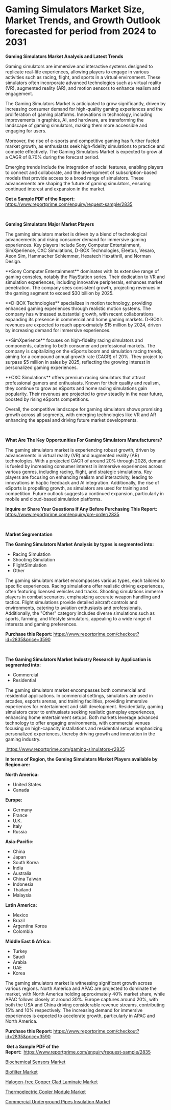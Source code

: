 <p><h1>Gaming Simulators Market Size, Market Trends, and Growth Outlook forecasted for period from 2024 to 2031</h1></p><p><strong>Gaming Simulators Market Analysis and Latest Trends</strong></p>
<p><p>Gaming simulators are immersive and interactive systems designed to replicate real-life experiences, allowing players to engage in various activities such as racing, flight, and sports in a virtual environment. These simulators often incorporate advanced technologies such as virtual reality (VR), augmented reality (AR), and motion sensors to enhance realism and engagement.</p><p>The Gaming Simulators Market is anticipated to grow significantly, driven by increasing consumer demand for high-quality gaming experiences and the proliferation of gaming platforms. Innovations in technology, including improvements in graphics, AI, and hardware, are transforming the landscape of gaming simulators, making them more accessible and engaging for users. </p><p>Moreover, the rise of e-sports and competitive gaming has further fueled market growth, as enthusiasts seek high-fidelity simulations to practice and compete effectively. The Gaming Simulators Market is expected to grow at a CAGR of 8.70% during the forecast period. </p><p>Emerging trends include the integration of social features, enabling players to connect and collaborate, and the development of subscription-based models that provide access to a broad range of simulators. These advancements are shaping the future of gaming simulators, ensuring continued interest and expansion in the market.</p></p>
<p><strong>Get a Sample PDF of the Report:&nbsp;</strong> <a href="https://www.reportprime.com/enquiry/request-sample/2835">https://www.reportprime.com/enquiry/request-sample/2835</a></p>
<p>&nbsp;</p>
<p><strong>Gaming Simulators Major Market Players</strong></p>
<p><p>The gaming simulators market is driven by a blend of technological advancements and rising consumer demand for immersive gaming experiences. Key players include Sony Computer Entertainment, SimXperience, CXC Simulations, D-BOX Technologies, Eleetus, Vesaro, Aeon Sim, Hammacher Schlemmer, Hexatech Hexathrill, and Norman Design.</p><p>**Sony Computer Entertainment** dominates with its extensive range of gaming consoles, notably the PlayStation series. Their dedication to VR and simulation experiences, including innovative peripherals, enhances market penetration. The company sees consistent growth, projecting revenues in the gaming segment to exceed $30 billion by 2025.</p><p>**D-BOX Technologies** specializes in motion technology, providing enhanced gaming experiences through realistic motion systems. The company has witnessed substantial growth, with recent collaborations expanding its presence in commercial and home gaming markets. D-BOX’s revenues are expected to reach approximately $15 million by 2024, driven by increasing demand for immersive experiences.</p><p>**SimXperience** focuses on high-fidelity racing simulators and components, catering to both consumer and professional markets. The company is capitalizing on the eSports boom and simulation racing trends, aiming for a compound annual growth rate (CAGR) of 20%. They project to surpass $5 million in sales by 2025, reflecting the growing interest in personalized gaming experiences.</p><p>**CXC Simulations** offers premium racing simulators that attract professional gamers and enthusiasts. Known for their quality and realism, they continue to grow as eSports and home racing simulations gain popularity. Their revenues are projected to grow steadily in the near future, boosted by rising eSports competitions.</p><p>Overall, the competitive landscape for gaming simulators shows promising growth across all segments, with emerging technologies like VR and AR enhancing the appeal and driving future market developments.</p></p>
<p>&nbsp;</p>
<p><strong>What Are The Key Opportunities For Gaming Simulators Manufacturers?</strong></p>
<p><p>The gaming simulators market is experiencing robust growth, driven by advancements in virtual reality (VR) and augmented reality (AR) technologies. With a projected CAGR of around 20% through 2028, demand is fueled by increasing consumer interest in immersive experiences across various genres, including racing, flight, and strategic simulations. Key players are focusing on enhancing realism and interactivity, leading to innovations in haptic feedback and AI integration. Additionally, the rise of eSports is propelling growth, as simulators are used for training and competition. Future outlook suggests a continued expansion, particularly in mobile and cloud-based simulation platforms.</p></p>
<p><strong>Inquire or Share Your Questions If Any Before Purchasing This Report:</strong> <a href="https://www.reportprime.com/enquiry/pre-order/2835">https://www.reportprime.com/enquiry/pre-order/2835</a></p>
<p>&nbsp;</p>
<p><strong>Market Segmentation</strong></p>
<p><strong>The Gaming Simulators Market Analysis by types is segmented into:</strong></p>
<p><ul><li>Racing Simulation</li><li>Shooting Simulation</li><li>FlightSimulation</li><li>Other</li></ul></p>
<p><p>The gaming simulators market encompasses various types, each tailored to specific experiences. Racing simulations offer realistic driving experiences, often featuring licensed vehicles and tracks. Shooting simulations immerse players in combat scenarios, emphasizing accurate weapon handling and tactics. Flight simulations provide detailed aircraft controls and environments, catering to aviation enthusiasts and professionals. Additionally, the "Other" category includes diverse simulations such as sports, farming, and lifestyle simulators, appealing to a wide range of interests and gaming preferences.</p></p>
<p><strong>Purchase this Report:&nbsp;</strong><a href="https://www.reportprime.com/checkout?id=2835&price=3590">https://www.reportprime.com/checkout?id=2835&price=3590</a></p>
<p>&nbsp;</p>
<p><strong>The Gaming Simulators Market Industry Research by Application is segmented into:</strong></p>
<p><ul><li>Commercial</li><li>Residential</li></ul></p>
<p><p>The gaming simulators market encompasses both commercial and residential applications. In commercial settings, simulators are used in arcades, esports arenas, and training facilities, providing immersive experiences for entertainment and skill development. Residentially, gaming simulators cater to enthusiasts seeking realistic gameplay experiences, enhancing home entertainment setups. Both markets leverage advanced technology to offer engaging environments, with commercial venues focusing on high-capacity installations and residential setups emphasizing personalized experiences, thereby driving growth and innovation in the gaming industry.</p></p>
<p><a href="https://www.reportprime.com/gaming-simulators-r2835">&nbsp;https://www.reportprime.com/gaming-simulators-r2835</a></p>
<p><strong>In terms of Region, the Gaming Simulators Market Players available by Region are:</strong></p>
<p>
    <p> <strong> North America: </strong>
        <ul>
            <li>United States</li>
            <li>Canada</li>
        </ul>
        </p> 
    <p> <strong> Europe: </strong>
        <ul>
            <li>Germany</li>
            <li>France</li>
            <li>U.K.</li>
            <li>Italy</li>
            <li>Russia</li>
        </ul>
        </p> 
    <p> <strong> Asia-Pacific: </strong>
        <ul>
            <li>China</li>
            <li>Japan</li>
            <li>South Korea</li>
            <li>India</li>
            <li>Australia</li>
            <li>China Taiwan</li>
            <li>Indonesia</li>
            <li>Thailand</li>
            <li>Malaysia</li>
        </ul>
        </p> 
    <p> <strong> Latin America: </strong>
        <ul>
            <li>Mexico</li>
            <li>Brazil</li>
            <li>Argentina Korea</li>
            <li>Colombia</li>
        </ul>
        </p> 
    <p> <strong> Middle East & Africa: </strong>
        <ul>
            <li>Turkey</li>
            <li>Saudi</li>
            <li>Arabia</li>
            <li>UAE</li>
            <li>Korea</li>
        </ul>
    </p>
    </p>
<p><p>The gaming simulators market is witnessing significant growth across various regions. North America and APAC are projected to dominate the market, with North America holding approximately 40% market share, while APAC follows closely at around 30%. Europe captures around 20%, with both the USA and China driving considerable revenue streams, contributing 15% and 10% respectively. The increasing demand for immersive experiences is expected to accelerate growth, particularly in APAC and North America.</p></p>
<p><strong>Purchase this Report: </strong><a href="https://www.reportprime.com/checkout?id=2835&price=3590">https://www.reportprime.com/checkout?id=2835&price=3590</a></p>
<p>&nbsp;<strong>Get a Sample PDF of the Report:&nbsp;&nbsp;</strong><a href="https://www.reportprime.com/enquiry/request-sample/2835">https://www.reportprime.com/enquiry/request-sample/2835</a></p>
<p><strong></strong></p>
<p><p><a href="https://www.linkedin.com/pulse/navigating-global-biochemical-sensors-market-from-trends-strategy-m31le?trackingId=am8xnh%2FcRy2FOWTdtyfpsw%3D%3D">Biochemical Sensors Market</a></p><p><a href="https://www.linkedin.com/pulse/how-biofilter-market-evolve-growth-analysis-year-2024-2031-qcw3e?trackingId=5y7%2FHRsbSoGTzqT8HRCiKg%3D%3D">Biofilter Market</a></p><p><a href="https://issuu.com/reportprime-2/docs/halogen-free-copper-clad-laminate-m_beede1c52913cf">Halogen-free Copper Clad Laminate Market</a></p><p><a href="https://github.com/gdfhhhj/Market-Research-Report-List-6/blob/main/thermoelectric-cooler-module-market.md">Thermoelectric Cooler Module Market</a></p><p><a href="https://issuu.com/reportprime-2/docs/commercial-underground-pipes-insula_2b7626b54db423">Commercial Underground Pipes Insulation Market</a></p></p>